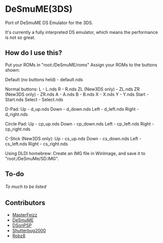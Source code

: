 DeSmuME(3DS)
=======

Port of DeSmuME DS Emulator for the 3DS.

It's currently a fully interpreted DS emulator, which means the performance is not so great.

How do I use this?
------------------------
Put your ROMs in "root:/DeSmuME/roms"
Assign your ROMs to the buttons shown:

Default (no buttons held) - default.nds

Normal buttons:
L - L.nds
R - R.nds
ZL (New3DS only) - ZL.nds
ZR (New3DS only) - ZR.nds
A - A.nds
B - B.nds
X - X.nds
Y - Y.nds
Start - Start.nds
Select - Select.nds

D-Pad:
Up - d_up.nds
Down - d_down.nds
Left - d_left.nds
Right - d_right.nds

Circle Pad:
Up - cp_up.nds
Down - cp_down.nds
Left - cp_left.nds
Right - cp_right.nds

C-Stick (New3DS only):
Up - cs_up.nds
Down - cs_down.nds
Left - cs_left.nds
Right - cs_right.nds


Using DLDI homebrew:
Create an IMG file in WinImage, and save it to "root:/DeSmuMe/SD.IMG".

To-do
------------------------
###### To much to be listed

Contributors
------------------------

* [MasterFeizz](http://twitter.com/masterfeizz)
* [DeSmuME](http://desmume.org/)
* [DSonPSP](http://sourceforge.net/projects/donpsp/)
* [Shutterbug2000](http://github.com/shutterbug2000)
* [Robz8](http://github.com/Robz8)
